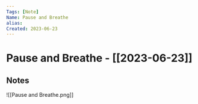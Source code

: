 ```yaml
---
Tags: [Note]
Name: Pause and Breathe
alias: 
Created: 2023-06-23
---
```

# Pause and Breathe - [[2023-06-23]]
## Notes
![[Pause and Breathe.png]]

